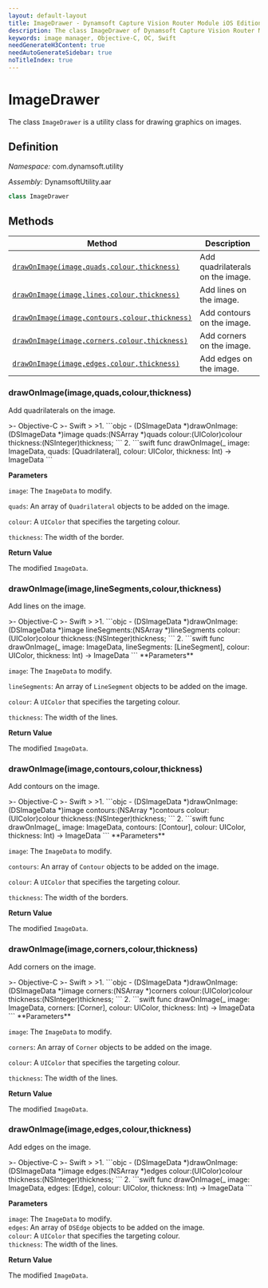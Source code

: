 ```yaml
---
layout: default-layout
title: ImageDrawer - Dynamsoft Capture Vision Router Module iOS Edition API Reference
description: The class ImageDrawer of Dynamsoft Capture Vision Router Module is a utility class for drawing graphics on images.
keywords: image manager, Objective-C, OC, Swift
needGenerateH3Content: true
needAutoGenerateSidebar: true
noTitleIndex: true
---
```


# ImageDrawer

The class `ImageDrawer` is a utility class for drawing graphics on images.

## Definition

*Namespace:* com.dynamsoft.utility

*Assembly:* DynamsoftUtility.aar

```java
class ImageDrawer
```

## Methods

| Method | Description |
| ------ | ----------- |
| [`drawOnImage(image,quads,colour,thickness)`](#drawonimageimagequadscolourthickness) | Add quadrilaterals on the image. |
| [`drawOnImage(image,lines,colour,thickness)`](#drawonimageimagelinesegmentscolourthickness) | Add lines on the image. |
| [`drawOnImage(image,contours,colour,thickness)`](#drawonimageimagecontourscolourthickness) | Add contours on the image. |
| [`drawOnImage(image,corners,colour,thickness)`](#drawonimageimagecornerscolourthickness) | Add corners on the image. |
| [`drawOnImage(image,edges,colour,thickness)`](#drawonimageimageedgescolourthickness) | Add edges on the image. |

### drawOnImage(image,quads,colour,thickness)

Add quadrilaterals on the image.

<div class="sample-code-prefix"></div>
>- Objective-C
>- Swift
>
>1. 
```objc
- (DSImageData *)drawOnImage:(DSImageData *)image
                       quads:(NSArray<DSQuadrilateral *> *)quads
                      colour:(UIColor)colour
                   thickness:(NSInteger)thickness;
```
2. 
```swift
func drawOnImage(_ image: ImageData, quads: [Quadrilateral], colour: UIColor, thickness: Int) -> ImageData
```

**Parameters**

`image`: The `ImageData` to modify.

`quads`: An array of `Quadrilateral` objects to be added on the image.

`colour`: A `UIColor` that specifies the targeting colour.

`thickness`: The width of the border.

**Return Value**

The modified `ImageData`.

### drawOnImage(image,lineSegments,colour,thickness)

Add lines on the image.

<div class="sample-code-prefix"></div>
>- Objective-C
>- Swift
>
>1. 
```objc
- (DSImageData *)drawOnImage:(DSImageData *)image
                lineSegments:(NSArray<DSLineSegment *> *)lineSegments
                      colour:(UIColor)colour
                   thickness:(NSInteger)thickness;
```
2. 
```swift
func drawOnImage(_ image: ImageData, lineSegments: [LineSegment], colour: UIColor, thickness: Int) -> ImageData
```
**Parameters**

`image`: The `ImageData` to modify.

`lineSegments`: An array of `LineSegment` objects to be added on the image.

`colour`: A `UIColor` that specifies the targeting colour.

`thickness`: The width of the lines.

**Return Value**

The modified `ImageData`.

### drawOnImage(image,contours,colour,thickness)

Add contours on the image.

<div class="sample-code-prefix"></div>
>- Objective-C
>- Swift
>
>1. 
```objc
- (DSImageData *)drawOnImage:(DSImageData *)image
                    contours:(NSArray<DSContour *> *)contours
                      colour:(UIColor)colour
                   thickness:(NSInteger)thickness;
```
2. 
```swift
func drawOnImage(_ image: ImageData, contours: [Contour], colour: UIColor, thickness: Int) -> ImageData
```
**Parameters**

`image`: The `ImageData` to modify.

`contours`: An array of `Contour` objects to be added on the image.

`colour`: A `UIColor` that specifies the targeting colour.

`thickness`: The width of the borders.

**Return Value**

The modified `ImageData`.

### drawOnImage(image,corners,colour,thickness)

Add corners on the image.

<div class="sample-code-prefix"></div>
>- Objective-C
>- Swift
>
>1. 
```objc
- (DSImageData *)drawOnImage:(DSImageData *)image
                     corners:(NSArray<DSCorner *> *)corners
                      colour:(UIColor)colour
                   thickness:(NSInteger)thickness;
```
2. 
```swift
func drawOnImage(_ image: ImageData, corners: [Corner], colour: UIColor, thickness: Int) -> ImageData
```
**Parameters**

`image`: The `ImageData` to modify.

`corners`: An array of `Corner` objects to be added on the image.

`colour`: A `UIColor` that specifies the targeting colour.

`thickness`: The width of the lines.

**Return Value**

The modified `ImageData`.

### drawOnImage(image,edges,colour,thickness)

Add edges on the image.

<div class="sample-code-prefix"></div>
>- Objective-C
>- Swift
>
>1. 
```objc
- (DSImageData *)drawOnImage:(DSImageData *)image
                       edges:(NSArray<DSEdge *> *)edges
                      colour:(UIColor)colour
                   thickness:(NSInteger)thickness;
```
2. 
```swift
func drawOnImage(_ image: ImageData, edges: [Edge], colour: UIColor, thickness: Int) -> ImageData
```

**Parameters**

`image`: The `ImageData` to modify.  
`edges`: An array of `DSEdge` objects to be added on the image.  
`colour`: A `UIColor` that specifies the targeting colour.  
`thickness`: The width of the lines.  

**Return Value**

The modified `ImageData`.
